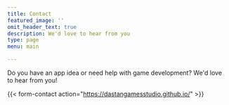 ```yaml
---
title: Contact
featured_image: ''
omit_header_text: true
description: We'd love to hear from you
type: page
menu: main

---
```


Do you have an app idea or need help with game development? We'd love to hear from you!

{{< form-contact action="https://dastangamesstudio.github.io/"  >}}
